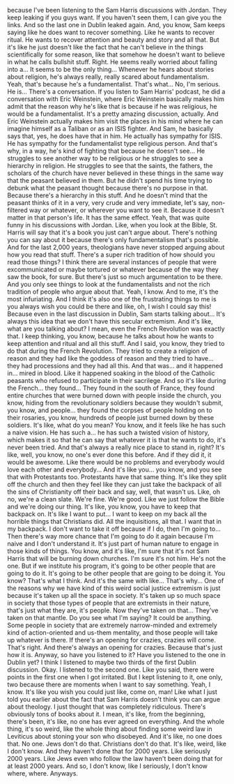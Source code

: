  because I've been listening to the Sam Harris discussions with Jordan. They keep leaking if you guys want. If you haven't seen them, I can give you the links. And so the last one in Dublin leaked again. And, you know, Sam keeps saying like he does want to recover something. Like he wants to recover ritual. He wants to recover attention and beauty and story and all that. But it's like he just doesn't like the fact that he can't believe in the things scientifically for some reason, like that somehow he doesn't want to believe in what he calls bullshit stuff. Right. He seems really worried about falling into a... It seems to be the only thing... Whenever he hears about stories about religion, he's always really, really scared about fundamentalism. Yeah, that's because he's a fundamentalist. That's what... No, I'm serious. He is... There's a conversation. If you listen to Sam Harris' podcast, he did a conversation with Eric Weinstein, where Eric Weinstein basically makes him admit that the reason why he's like that is because if he was religious, he would be a fundamentalist. It's a pretty amazing discussion, actually. And Eric Weinstein actually makes him visit the places in his mind where he can imagine himself as a Taliban or as an ISIS fighter. And Sam, he basically says that, yes, he does have that in him. He actually has sympathy for ISIS. He has sympathy for the fundamentalist type religious person. And that's why, in a way, he's kind of fighting that because he doesn't see... He struggles to see another way to be religious or he struggles to see a hierarchy in religion. He struggles to see that the saints, the fathers, the scholars of the church have never believed in these things in the same way that the peasant believed in them. But he didn't spend his time trying to debunk what the peasant thought because there's no purpose in that. Because there's a hierarchy in this stuff. And he doesn't mind that the peasant thinks of it in a very, very crude and very immediate, let's say, non-filtered way or whatever, or wherever you want to see it. Because it doesn't matter in that person's life. It has the same effect. Yeah, that was quite funny in his discussions with Jordan. Like, when you look at the Bible, St. Harris will say that it's a book you just can't argue about. There's nothing you can say about it because there's only fundamentalism that's possible. And for the last 2,000 years, theologians have never stopped arguing about how you read that stuff. There's a super rich tradition of how should you read those things? I think there are several instances of people that were excommunicated or maybe tortured or whatever because of the way they saw the book, for sure. But there's just so much argumentation to be there. And you only see things to look at the fundamentalists and not the rich tradition of people who argue about that. Yeah, I know. And to me, it's the most infuriating. And I think it's also one of the frustrating things to me is you always wish you could be there and like, oh, I wish I could say this! Because even in the last discussion in Dublin, Sam starts talking about... It's always this idea that we don't have this secular extremism. And it's like, what are you talking about? I mean, even the French Revolution was exactly that. I keep thinking, you know, because he talks about how he wants to keep attention and ritual and all this stuff. And I said, you know, they tried to do that during the French Revolution. They tried to create a religion of reason and they had like the goddess of reason and they tried to have... they had processions and they had all this. And that was... and it happened in... mired in blood. Like it happened soaking in the blood of the Catholic peasants who refused to participate in their sacrilege. And so it's like during the French... they found... They found in the south of France, they found entire churches that were burned down with people inside the church, you know, hiding from the revolutionary soldiers because they wouldn't submit, you know, and people... they found the corpses of people holding on to their rosaries, you know, hundreds of people just burned down by these soldiers. It's like, what do you mean? You know, and it feels like he has such a naive vision. He has such a... he has such a twisted vision of history, which makes it so that he can say that whatever it is that he wants to do, it's never been tried. And that's always a really nice place to stand in, right? It's like, well, you know, no one's ever done this before. And if they did it, it would be awesome. Like there would be no problems and everybody would love each other and everybody... And it's like you... you know, and you see that with Protestants too. Protestants have that same thing. It's like they split off the church and then they feel like they can just take the backpack of all the sins of Christianity off their back and say, well, that wasn't us. Like, oh no, we're a clean slate. We're fine. We're good. Like we just follow the Bible and we're doing our thing. It's like, you know, you have to keep that backpack on. It's like I want to put... I want to keep on my back all the horrible things that Christians did. All the inquisitions, all that. I want that in my backpack. I don't want to take it off because if I do, then I'm going to... Then there's way more chance that I'm going to do it again because I'm naive and I don't understand it. It's just part of human nature to engage in those kinds of things. You know, and it's like, I'm sure that it's not Sam Harris that will be burning down churches. I'm sure it's not him. He's not the one. But if we institute his program, it's going to be other people that are going to do it. It's going to be other people that are going to be doing it. You know? That's what I think. And it's the same with like... That's why... One of the reasons why we have kind of this weird social justice extremism is just because it's taken up all the space in society. It's taken up so much space in society that those types of people that are extremists in their nature, that's just what they are, it's people. Now they've taken on that... They've taken on that mantle. Do you see what I'm saying? It could be anything. Some people in society that are extremely narrow-minded and extremely kind of action-oriented and us-them mentality, and those people will take up whatever is there. If there's an opening for crazies, crazies will come. That's right. And there's always an opening for crazies. Because that's just how it is. Anyway, so have you listened to it? Have you listened to the one in Dublin yet? I think I listened to maybe two thirds of the first Dublin discussion. Okay. I listened to the second one. Like you said, there were points in the first one when I got irritated. But I kept listening to it, one only, two because there are moments when I want to say something. Yeah, I know. It's like you wish you could just like, come on, man! Like what I just told you earlier about the fact that Sam Harris doesn't think you can argue about theology. I just thought that was completely ridiculous. There's obviously tons of books about it. I mean, it's like, from the beginning, there's been, it's like, no one has ever agreed on everything. And the whole thing, it's so weird, like the whole thing about finding some weird law in Leviticus about stoning your son who disobeyed. And it's like, no one does that. No one. Jews don't do that. Christians don't do that. It's like, weird, like I don't know. And they haven't done that for 2000 years. Like seriously 2000 years. Like Jews even who follow the law haven't been doing that for at least 2000 years. And so, I don't know, like I seriously, I don't know where, where. Anyways.
